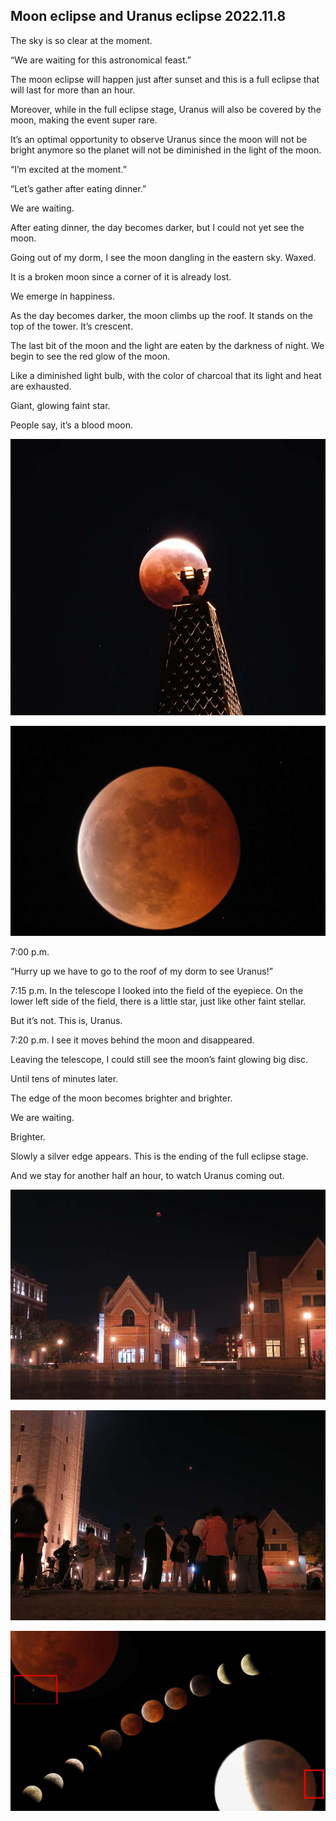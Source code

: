## Moon eclipse and Uranus eclipse 2022.11.8
  
The sky is so clear at the moment.
  
 “We are waiting for this astronomical feast.”
  
The moon eclipse will happen just after sunset and this is a full eclipse that will last for more than an hour.
  
Moreover, while in the full eclipse stage, Uranus will also be covered by the moon, making the event super rare.
 
 It’s an optimal opportunity to observe Uranus since the moon will not be bright anymore so the planet will not be diminished in the light of the moon.
 
 “I’m excited at the moment.”
 
 “Let’s gather after eating dinner.”
  
  We are waiting.
 
 After eating dinner, the day becomes darker, but I could not yet see the moon.
 
 Going out of my dorm, I see the moon dangling in the eastern sky. Waxed. 
 
 It is a broken moon since a corner of it is already lost.
 
 We emerge in happiness. 
 
 As the day becomes darker, the moon climbs up the roof. It stands on the top of the tower. It’s crescent.
 
 
 The last bit of the moon and the light are eaten by the darkness of night. We begin to see the red glow of the moon. 
  
  Like a diminished light bulb, with the color of charcoal that its light and heat are exhausted.
 
 Giant, glowing faint star.
 
 People say, it’s a blood moon.
 
 ![](/Activity_by_time/2022.11.8/pic/1.jpg)
 
 ![](/Activity_by_time/2022.11.8/pic/2.jpg)
 
 7:00 p.m.

“Hurry up we have to go to the roof of my dorm to see Uranus!”
 
 7:15 p.m. In the telescope I looked into the field of the eyepiece. On the lower left side of the field, there is a little star, just like other faint stellar.
 
 But it’s not. This is, Uranus.
  
  7:20 p.m. I see it moves behind the moon and disappeared.
 
 Leaving the telescope, I could still see the moon’s faint glowing big disc. 
  
  Until tens of minutes later.
  
  The edge of the moon becomes brighter and brighter.
 
 We are waiting.
  
  Brighter.
  
  Slowly a silver edge appears. This is the ending of the full eclipse stage.
 
 And we stay for another half an hour, to watch Uranus coming out.
 
 ![](/Activity_by_time/2022.11.8/pic/3.jpg)
 
 ![](/Activity_by_time/2022.11.8/pic/4.jpg)
 
 ![](/Activity_by_time/2022.11.8/pic/5.jpg)
